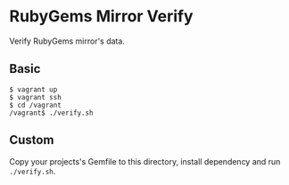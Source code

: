 # RubyGems Mirror Verify

Verify RubyGems mirror's data.

## Basic

```console
$ vagrant up
$ vagrant ssh
$ cd /vagrant
/vagrant$ ./verify.sh
```

## Custom

Copy your projects's Gemfile to this directory, install dependency and run `./verify.sh`.
